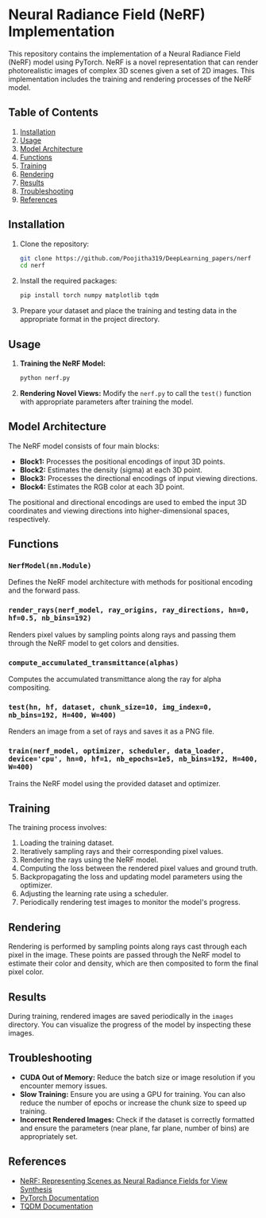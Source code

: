 # Neural Radiance Field (NeRF) Implementation

This repository contains the implementation of a Neural Radiance Field (NeRF) model using PyTorch. NeRF is a novel representation that can render photorealistic images of complex 3D scenes given a set of 2D images. This implementation includes the training and rendering processes of the NeRF model.

## Table of Contents
1. [Installation](#installation)
2. [Usage](#usage)
3. [Model Architecture](#model-architecture)
4. [Functions](#functions)
5. [Training](#training)
6. [Rendering](#rendering)
7. [Results](#results)
8. [Troubleshooting](#troubleshooting)
9. [References](#references)

## Installation

1. Clone the repository:
    ```sh
    git clone https://github.com/Poojitha319/DeepLearning_papers/nerf
    cd nerf
    ```

2. Install the required packages:
    ```sh
    pip install torch numpy matplotlib tqdm
    ```

3. Prepare your dataset and place the training and testing data in the appropriate format in the project directory.

## Usage

1. **Training the NeRF Model:**
    ```sh
    python nerf.py
    ```

2. **Rendering Novel Views:**
    Modify the `nerf.py` to call the `test()` function with appropriate parameters after training the model.

## Model Architecture

The NeRF model consists of four main blocks:
- **Block1:** Processes the positional encodings of input 3D points.
- **Block2:** Estimates the density (sigma) at each 3D point.
- **Block3:** Processes the directional encodings of input viewing directions.
- **Block4:** Estimates the RGB color at each 3D point.

The positional and directional encodings are used to embed the input 3D coordinates and viewing directions into higher-dimensional spaces, respectively.

## Functions

### `NerfModel(nn.Module)`
Defines the NeRF model architecture with methods for positional encoding and the forward pass.

### `render_rays(nerf_model, ray_origins, ray_directions, hn=0, hf=0.5, nb_bins=192)`
Renders pixel values by sampling points along rays and passing them through the NeRF model to get colors and densities.

### `compute_accumulated_transmittance(alphas)`
Computes the accumulated transmittance along the ray for alpha compositing.

### `test(hn, hf, dataset, chunk_size=10, img_index=0, nb_bins=192, H=400, W=400)`
Renders an image from a set of rays and saves it as a PNG file.

### `train(nerf_model, optimizer, scheduler, data_loader, device='cpu', hn=0, hf=1, nb_epochs=1e5, nb_bins=192, H=400, W=400)`
Trains the NeRF model using the provided dataset and optimizer.

## Training

The training process involves:
1. Loading the training dataset.
2. Iteratively sampling rays and their corresponding pixel values.
3. Rendering the rays using the NeRF model.
4. Computing the loss between the rendered pixel values and ground truth.
5. Backpropagating the loss and updating model parameters using the optimizer.
6. Adjusting the learning rate using a scheduler.
7. Periodically rendering test images to monitor the model's progress.

## Rendering

Rendering is performed by sampling points along rays cast through each pixel in the image. These points are passed through the NeRF model to estimate their color and density, which are then composited to form the final pixel color.

## Results

During training, rendered images are saved periodically in the `images` directory. You can visualize the progress of the model by inspecting these images.

## Troubleshooting

- **CUDA Out of Memory:** Reduce the batch size or image resolution if you encounter memory issues.
- **Slow Training:** Ensure you are using a GPU for training. You can also reduce the number of epochs or increase the chunk size to speed up training.
- **Incorrect Rendered Images:** Check if the dataset is correctly formatted and ensure the parameters (near plane, far plane, number of bins) are appropriately set.

## References

- [NeRF: Representing Scenes as Neural Radiance Fields for View Synthesis](https://arxiv.org/abs/2003.08934)
- [PyTorch Documentation](https://pytorch.org/docs/stable/index.html)
- [TQDM Documentation](https://tqdm.github.io/)
